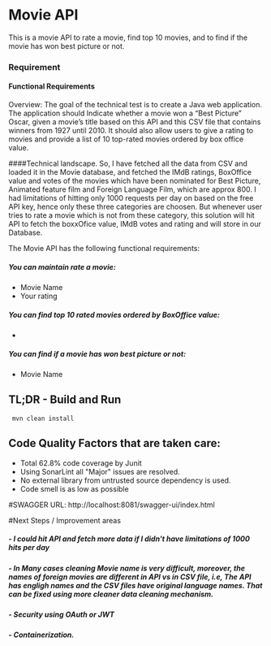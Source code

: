 # Movie API

This is a movie API to rate a movie, find top 10 movies, and to find if the movie has won best picture or not.


### Requirement

#### Functional Requirements
    
Overview:
The goal of the technical test is to create a Java web application.
The application should Indicate whether a movie won a “Best Picture” Oscar, given a movie’s title based on this API and this CSV file that
contains winners from 1927 until 2010. It should also allow users to give a rating to movies and provide a list of 10 top-rated movies ordered by
box office value.

####Technical landscape.
So, I have fetched all the data from CSV and loaded it in the Movie database, and fetched the IMdB ratings, BoxOffice value and votes of the movies which have been nominated for Best Picture, Animated feature film and Foreign Language Film, which are approx 800. I had limitations of hitting only 1000 requests per day on based on the free API key, hence only these three categories are choosen.
But whenever user tries to rate a movie which is not from these category, this solution will hit API to fetch the boxxOfice value, IMdB votes and rating and will store in our Database.  

The Movie API has the following functional requirements:
#####  You can maintain rate a movie:
- Movie Name
- Your rating

#####  You can find top 10 rated movies ordered by BoxOffice value:
- <No Parameter required>

#####  You can find if a movie has won best picture or not:
- Movie Name

## TL;DR - Build and Run
 
	 mvn clean install
	 
## Code Quality Factors that are taken care:

- Total 62.8% code coverage by Junit
- Using SonarLint all "Major" issues are resolved. 	 
- No external library from untrusted source dependency is used.
- Code smell is as low as possible

#SWAGGER URL:
	http://localhost:8081/swagger-ui/index.html

#Next Steps / Improvement areas
##### - I could hit API and fetch more data if I didn't have limitations of 1000 hits per day
##### - In Many cases cleaning Movie name is very difficult, moreover, the names of foreign movies are different in API vs in CSV file, i.e, The API has engligh names and the CSV files have original language names. That can be fixed using more cleaner data cleaning mechanism. 
##### - Security using OAuth or JWT
##### - Containerization.